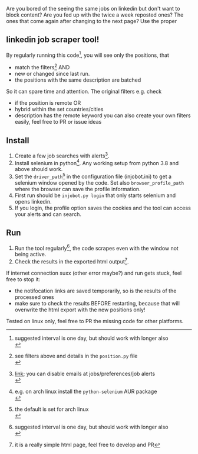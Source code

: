 Are you bored of the seeing the same jobs on linkedin but don't want to block content?
Are you fed up with the twice a week reposted ones?
The ones that come again after changing to the next page?
Use the proper

## linkedin job scraper tool!
By regularly running this code[^1], you will see only the positions, that
- match the filters[^2] AND
- new or changed since last run.
- the positions with the same description are batched

So it can spare time and attention. The original filters e.g. check
- if the position is remote OR
- hybrid within the set countries/cities
- description has the remote keyword
you can also create your own filters easily, feel free to PR or issue ideas

## Install
1. Create a few job searches with alerts[^3].
2. Install selenium in python[^4]. Any working setup from python 3.8 and above should work.
3. Set the `driver_path`[^5] in the configuration file (injobot.ini) to get a selenium window opened by the code. Set also `browser_profile_path` where the browser can save the profile information.
4. First run should be `injobot.py login` that only starts selenium and opens linkedin.
5. If you login, the profile option saves the cookies and the tool can access your alerts and can search.

## Run
1. Run the tool regularly[^1], the code scrapes even with the window not being active.
2. Check the results in the exported html output[^6].

If internet connection suxx (other error maybe?) and run gets stuck, feel free to stop it:
- the notifocation links are saved temporarily, so is the results of the processed ones
- make sure to check the results BEFORE restarting, because that will overwrite the html export with the new positions only!

Tested on linux only, feel free to PR the missing code for other platforms.

[^1]: suggested interval is one day, but should work with longer also<br>
[^2]: see filters above and details in the `position.py` file<br>
[^3]: [link](https://www.linkedin.com/help/linkedin/answer/a511279); you can disable emails at jobs/preferences/job alerts<br>
[^4]: e.g. on arch linux install the `python-selenium` AUR package<br>
[^5]: the default is set for arch linux<br>
[^6]: it is a really simple html page, feel free to develop and PR
